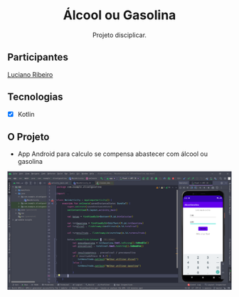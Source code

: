 <h1 align="center">
Álcool ou Gasolina
</h1>

<p align="center">Projeto disciplicar.</p>

## Participantes

[Luciano Ribeiro](https://github.com/lucianorbr)

## Tecnologias

- [x] Kotlin

## O Projeto
- App Android para calculo se compensa abastecer com álcool ou gasolina

<p align="center">
  <img alt="Footer" src="./.github/APP.png">
</p>
